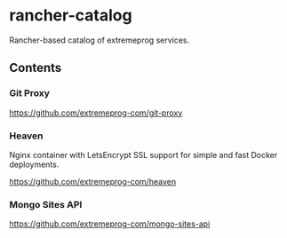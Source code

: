 # rancher-catalog
Rancher-based catalog of extremeprog services.


## Contents

### Git Proxy 
https://github.com/extremeprog-com/git-proxy

### Heaven
Nginx container with LetsEncrypt SSL support for simple and fast Docker deployments.

https://github.com/extremeprog-com/heaven

### Mongo Sites API
https://github.com/extremeprog-com/mongo-sites-api
